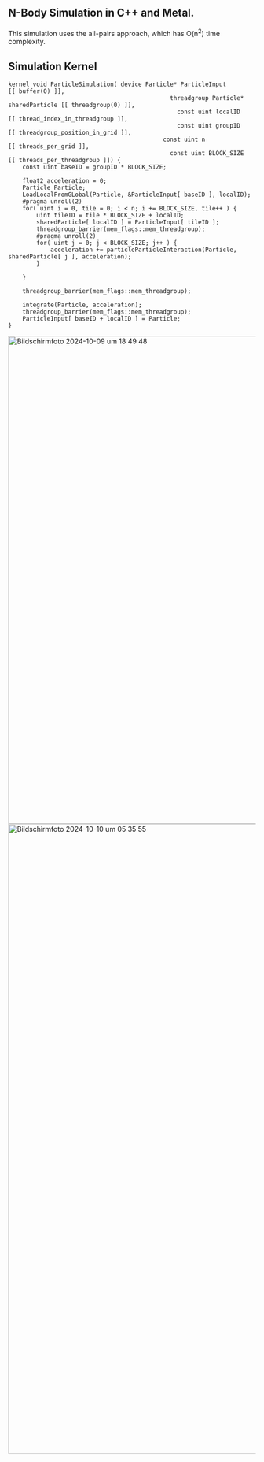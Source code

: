 ## N-Body Simulation in C++ and Metal.
This simulation uses the all-pairs approach, which has O(n<sup>2</sup>) time complexity.

## Simulation Kernel
```Metal
kernel void ParticleSimulation( device Particle* ParticleInput 		        [[ buffer(0) ]],
							                  threadgroup Particle* sharedParticle [[ threadgroup(0) ]],
						                		const uint localID 			[[ thread_index_in_threadgroup ]],
						                		const uint groupID 		 [[ threadgroup_position_in_grid ]],
	              						    const uint n 					        	   [[ threads_per_grid ]],
							                  const uint BLOCK_SIZE 			[[ threads_per_threadgroup ]]) {
	const uint baseID = groupID * BLOCK_SIZE;
	
	float2 acceleration = 0;
	Particle Particle;
	LoadLocalFromGLobal(Particle, &ParticleInput[ baseID ], localID);
	#pragma unroll(2)
	for( uint i = 0, tile = 0; i < n; i += BLOCK_SIZE, tile++ ) {
		uint tileID = tile * BLOCK_SIZE + localID;
		sharedParticle[ localID ] = ParticleInput[ tileID ];
		threadgroup_barrier(mem_flags::mem_threadgroup);
	    #pragma unroll(2)
		for( uint j = 0; j < BLOCK_SIZE; j++ ) {
			acceleration += particleParticleInteraction(Particle, sharedParticle[ j ], acceleration);
		}
		
	}
	
	threadgroup_barrier(mem_flags::mem_threadgroup);
	
	integrate(Particle, acceleration);
	threadgroup_barrier(mem_flags::mem_threadgroup);
	ParticleInput[ baseID + localID ] = Particle;
}
```




<img width="991" alt="Bildschirmfoto 2024-10-09 um 18 49 48" src="https://github.com/user-attachments/assets/9648b5e5-c703-4a79-a186-bd8765b53d4a">

<img width="1280" alt="Bildschirmfoto 2024-10-10 um 05 35 55" src="https://github.com/user-attachments/assets/1ee44513-a34a-4e64-9e0b-21e034bc144d">
